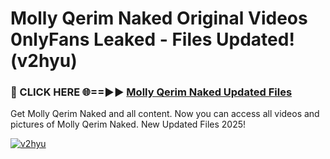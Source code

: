 # Molly Qerim Naked Original Videos 0nlyFans Leaked - Files Updated! (v2hyu)

<h3>🔴 CLICK HERE 🌐==►► <a href="https://tinyurl.com/up5wt9bj" rel="nofollow">Molly Qerim Naked Updated Files</a></h3>

Get Molly Qerim Naked and all content. Now you can access all videos and pictures of Molly Qerim Naked. New Updated Files 2025!

[![v2hyu](https://i.imgur.com/ABiUzMV.gif)](https://tinyurl.com/up5wt9bj)
